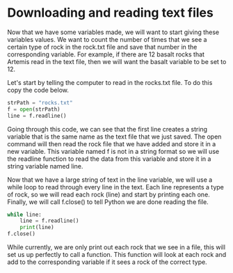 # Downloading and reading text files

Now that we have some variables made, we will want to start giving these variables values. We want to count the number of times that we see a certain type of rock in the rock.txt file and save that number in the corresponding variable. For example, if there are 12 basalt rocks that Artemis read in the text file, then we will want the basalt variable to be set to 12.

Let's start by telling the computer to read in the rocks.txt file. To do this copy the code below.

```python
strPath = "rocks.txt"
f = open(strPath)
line = f.readline()
```

Going through this code, we can see that the first line creates a string variable that is the same name as the text file that we just saved. The open command will then read the rock file that we have added and store it in a new variable. This variable named f is not in a string format so we will use the readline function to read the data from this variable and store it in a string variable named line.

Now that we have a large string of text in the line variable, we will use a while loop to read through every line in the text. Each line represents a type of rock, so we will read each rock (line) and start by printing each one. Finally, we will call f.close() to tell Python we are done reading the file.

```python
while line:
    line = f.readline()
    print(line)
f.close()
```

While currently, we are only print out each rock that we see in a file, this will set us up perfectly to call a function. This function will look at each rock and add to the corresponding variable if it sees a rock of the correct type.
